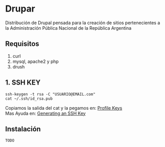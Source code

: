 # Drupar
Distribución de Drupal pensada para la creación de sitios pertenecientes a la Administración Pública Nacional de la República Argentina


## Requisitos
1. curl
2. mysql, apache2 y php
3. drush

## 1. SSH KEY

```
ssh-keygen -t rsa -C "USUARIO@EMAIL.com"
cat ~/.ssh/id_rsa.pub
```

Copiamos la salida del cat y la pegamos en: [Profile Keys](https://github.com/settings/keys)  
Mas Ayuda en: [Generating an SSH Key](https://help.github.com/articles/generating-an-ssh-key/)


## Instalación

```html
TODO
```
